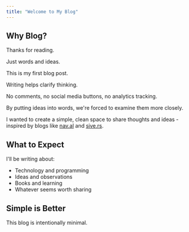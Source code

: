 ```yaml
---
title: "Welcome to My Blog"
---
```


## Why Blog?

Thanks for reading.

Just words and ideas.

This is my first blog post.

Writing helps clarify thinking.

No comments, no social media buttons, no analytics tracking.

By putting ideas into words, we're forced to examine them more closely.

I wanted to create a simple, clean space to share thoughts and ideas - inspired by blogs like [nav.al](https://nav.al) and [sive.rs](https://sive.rs).

## What to Expect

I'll be writing about:

- Technology and programming
- Ideas and observations
- Books and learning
- Whatever seems worth sharing

## Simple is Better

This blog is intentionally minimal.
